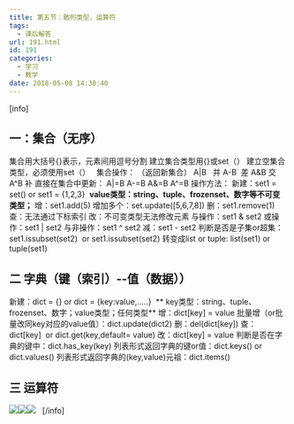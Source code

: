 ```yaml
---
title: 第五节：散列类型，运算符
tags:
  - 课后解答
url: 191.html
id: 191
categories:
  - 学习
  - 教学
date: 2018-05-08 14:38:40
---
```


\[info\]

一：集合（无序）
--------

集合用大括号{}表示，元素间用逗号分割 建立集合类型用{}或set（） 建立空集合类型，必须使用set（）   集合操作： （返回新集合） A|B   并 A-B  差 A&B 交 A^B 补 直接在集合中更新： A|=B A-=B A&=B A^=B 操作方法： 新建：set1 = set() or set1 = {1,2,3}  **value类型：string、tuple、frozenset、数字等不可变类型；** 增：set1.add(5) 增加多个：set.update(\[5,6,7,8\]) 删：set1.remove(1) 查：无法通过下标索引 改：不可变类型无法修改元素 与操作：set1 & set2 或操作：set1 | set2 与非操作：set1 ^ set2 减：set1 - set2 判断是否是子集or超集：set1.issubset(set2)  or set1.issubset(set2) 转变成list or tuple: list(set1) or tuple(set1)

二 字典（键（索引）--值（数据））
------------------

新建：dict = {} or dict = {key:value,.....}  ** key类型：string、tuple、frozenset、数字；value类型；任何类型** 增：dict\[key\] = value 批量增（or批量改同key对应的value值）：dict.update(dict2) 删：del(dict\[key\]) 查：dict\[key\]  or dict.get(key,default= value) 改：dict\[key\] = value 判断是否在字典的键中：dict.has_key(key) 列表形式返回字典的键or值：dict.keys() or dict.values() 列表形式返回字典的(key,value)元祖：dict.items()  

三 运算符
-----

![](https://blog.mviai.com/images/wp-content/uploads/2018/05/QQ图片20180509183935.png)![](https://blog.mviai.com/images/wp-content/uploads/2018/05/QQ图片20180509184024.png)![](https://blog.mviai.com/images/wp-content/uploads/2018/05/QQ图片20180509184105.png)   \[/info\]

